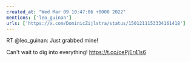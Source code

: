 ```yaml
---
created_at: "Wed Mar 09 10:47:06 +0000 2022"
mentions: ['leo_guinan']
urls: ['https://x.com/DominicZijlstra/status/1501211153334161418']
---
```


RT @leo_guinan: Just grabbed mine!

Can't wait to dig into everything! https://t.co/cePjEr41s6